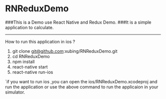 # RNReduxDemo
###This is a Demo use React Native and Redux Demo.
###It is a simple application to calculate.

---
How to run this application in ios ?

1. git clone git@github.com:xubing/RNReduxDemo.git
2. cd RNReduxDemo
3. npm install 
4. react-native start
5. react-native run-ios  

`if you want to run ios ,you can open the ios/RNReduxDemo.xcodeproj and run the application or use the above command to run the applicaion in your simulator.
 



